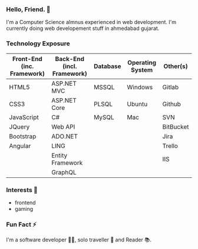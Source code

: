 
### Hello, Friend. 👋 
I'm a Computer Science almnus experienced in web development. I'm currently doing web developement stuff in ahmedabad gujarat.

### Technology Exposure
| Front-End (inc. Framework) | Back-End (incl. Framework) | Database | Operating System | Other(s) |
| --- | --- | --- | --- | --- |
| HTML5 | ASP.NET MVC | MSSQL | Windows | Gitlab |
| CSS3 | ASP.NET Core | PLSQL | Ubuntu  | Github |
| JavaScript | C#  | MySQL | Mac | SVN |
| JQuery | Web API |  |  | BitBucket |
| Bootstrap | ADO.NET  |  | | Jira |
| Angular | LING |  | | Trello |
| | Entity Framework |  |  | IIS |
| | GraphQL |  |  |  |

### Interests 🤔
- frontend 
- gaming

### Fun Fact ⚡ 
I'm a software developer 👩‍💻, solo traveller 🚶 and Reader 📚.
